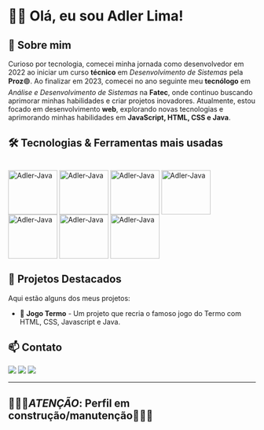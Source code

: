 # 👋🏻 Olá, eu sou Adler Lima!

## 🚀 Sobre mim
Curioso por tecnologia, comecei minha jornada como desenvolvedor em 2022 ao iniciar um curso **técnico** em *Desenvolvimento de Sistemas* pela **Proz**🟣. Ao finalizar em 2023, comecei no ano seguinte meu **tecnólogo** em *Análise e Desenvolvimento de Sistemas* na **Fatec**, onde continuo buscando aprimorar minhas habilidades e criar projetos inovadores. Atualmente, estou focado em desenvolvimento **web**, explorando novas tecnologias e aprimorando minhas habilidades em **JavaScript, HTML, CSS e Java**.

## 🛠️ Tecnologias & Ferramentas mais usadas
<div style="display: inline_block"><br>
  <img align="center" alt="Adler-Java" height="90" width="100" src="https://cdn.jsdelivr.net/gh/devicons/devicon@latest/icons/java/java-original.svg">
  <img align="center" alt="Adler-Java" height="90" width="100" src="https://cdn.jsdelivr.net/gh/devicons/devicon@latest/icons/maven/maven-original.svg">
  <img align="center" alt="Adler-Java" height="90" width="100" src="https://cdn.jsdelivr.net/gh/devicons/devicon@latest/icons/javascript/javascript-original.svg">
  <img align="center" alt="Adler-Java" height="90" width="100" src="https://cdn.jsdelivr.net/gh/devicons/devicon@latest/icons/html5/html5-original.svg">
  <img align="center" alt="Adler-Java" height="90" width="100" src="https://cdn.jsdelivr.net/gh/devicons/devicon@latest/icons/css3/css3-original.svg">
  <img align="center" alt="Adler-Java" height="90" width="100" src="https://cdn.jsdelivr.net/gh/devicons/devicon@latest/icons/mysql/mysql-original.svg">
  <img align="center" alt="Adler-Java" height="90" width="100" src="https://cdn.jsdelivr.net/gh/devicons/devicon@latest/icons/amazonwebservices/amazonwebservices-original-wordmark.svg">
</div>

## 📌 Projetos Destacados
Aqui estão alguns dos meus projetos:
- 📱 **Jogo Termo** - Um projeto que recria o famoso jogo do Termo com HTML, CSS, Javascript e Java.

## 📫 Contato
<div>
  <a href="https://www.linkedin.com/in/adlerlima" target="_blank"><img src="https://img.shields.io/badge/LinkedIn-0077B5?style=for-the-badge&logo=linkedin&logoColor=white"></a>
  <a href="adlerlimap@gmail.com" target="_blank"><img src="https://img.shields.io/badge/Gmail-D14836?style=for-the-badge&logo=gmail&logoColor=white"></a>
  <a href="https://api.whatsapp.com/send?phone=5511969102308" target="_blank"><img src="https://img.shields.io/badge/WhatsApp-25D366?style=for-the-badge&logo=whatsapp&logoColor=white"></a>
</div>

---
## 🚧👷🏻***ATENÇÃO***: Perfil em construção/manutenção👷🏻🚧
